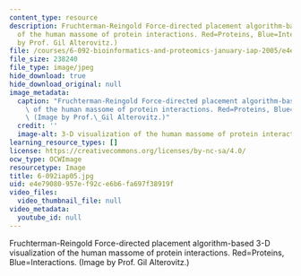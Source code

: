 ```yaml
---
content_type: resource
description: Fruchterman-Reingold Force-directed placement algorithm-based 3-D visualization
  of the human massome of protein interactions. Red=Proteins, Blue=Interactions. (Image
  by Prof. Gil Alterovitz.)
file: /courses/6-092-bioinformatics-and-proteomics-january-iap-2005/e4e79080957ef92ce6b6fa697f38919f_6-092iap05.jpg
file_size: 238240
file_type: image/jpeg
hide_download: true
hide_download_original: null
image_metadata:
  caption: "Fruchterman-Reingold Force-directed placement algorithm-based 3-D visualization\
    \ of the human massome of protein interactions. Red=Proteins, Blue=Interactions.\
    \ (Image by Prof.\_Gil Alterovitz.)"
  credit: ''
  image-alt: 3-D visualization of the human massome of protein interactions.
learning_resource_types: []
license: https://creativecommons.org/licenses/by-nc-sa/4.0/
ocw_type: OCWImage
resourcetype: Image
title: 6-092iap05.jpg
uid: e4e79080-957e-f92c-e6b6-fa697f38919f
video_files:
  video_thumbnail_file: null
video_metadata:
  youtube_id: null
---
```

Fruchterman-Reingold Force-directed placement algorithm-based 3-D visualization of the human massome of protein interactions. Red=Proteins, Blue=Interactions. (Image by Prof. Gil Alterovitz.)